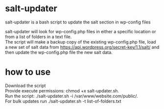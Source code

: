 # salt-updater
salt-updater is a bash script to update the salt section in wp-config files<br>

salt-updater will look for wp-config.php files in either a specific location or from a list of folders in a text file.<br>
The script will make a backup copy of the existing wp-config.php file, load a new set of salt data from https://api.wordpress.org/secret-key/1.1/salt/ and then update the wp-config.php file the new salt data. <br>

# how to use
Download the script<br>
Provide execute permissions: chmod +x salt-updater.sh.<br>
Run the script: ./salt-updater.sh -i /var/www/website.com/public/. <br>
For bulk updates run ./salt-updater.sh -t list-of-folders.txt <br>

